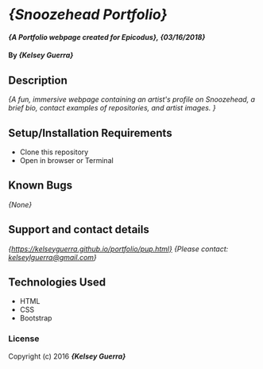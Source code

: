 # _{Snoozehead Portfolio}_

#### _{A Portfolio webpage created for Epicodus}, {03/16/2018}_

#### By _**{Kelsey Guerra}**_

## Description

_{A fun, immersive webpage containing an artist's profile on Snoozehead, a brief bio, contact examples of repositories, and artist images. }_

## Setup/Installation Requirements

* Clone this repository
* Open in browser or Terminal


## Known Bugs

_{None}_

## Support and contact details
_{https://kelseyguerra.github.io/portfolio/pup.html}_
_{Please contact: kelseylguerra@gmail.com}_

## Technologies Used

* HTML
* CSS
* Bootstrap

### License


Copyright (c) 2016 **_{Kelsey Guerra}_**
